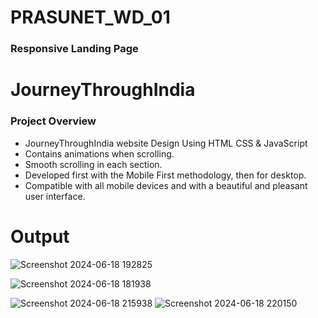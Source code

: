 # PRASUNET_WD_01
### Responsive Landing Page

# JourneyThroughIndia
### Project Overview


- JourneyThroughIndia website Design Using HTML CSS & JavaScript
- Contains animations when scrolling.
- Smooth scrolling in each section.
- Developed first with the Mobile First methodology, then for desktop.
- Compatible with all mobile devices and with a beautiful and pleasant user interface.

# Output

![Screenshot 2024-06-18 192825](https://github.com/UnnatiVe/Prasunet_WD_01/assets/139119672/1bf6a5ed-c4bf-4ce9-baf3-15f8dd07cadd)

![Screenshot 2024-06-18 181938](https://github.com/UnnatiVe/Prasunet_WD_01/assets/139119672/4cc223e1-0542-4259-b7d3-19b3f38ae0c8)


![Screenshot 2024-06-18 215938](https://github.com/UnnatiVe/Prasunet_WD_01/assets/139119672/3dd38f9c-14e5-4f05-859f-575f9a456c8d)
![Screenshot 2024-06-18 220150](https://github.com/UnnatiVe/Prasunet_WD_01/assets/139119672/ec0d31a8-b88c-444e-926e-f81c3e827006)
